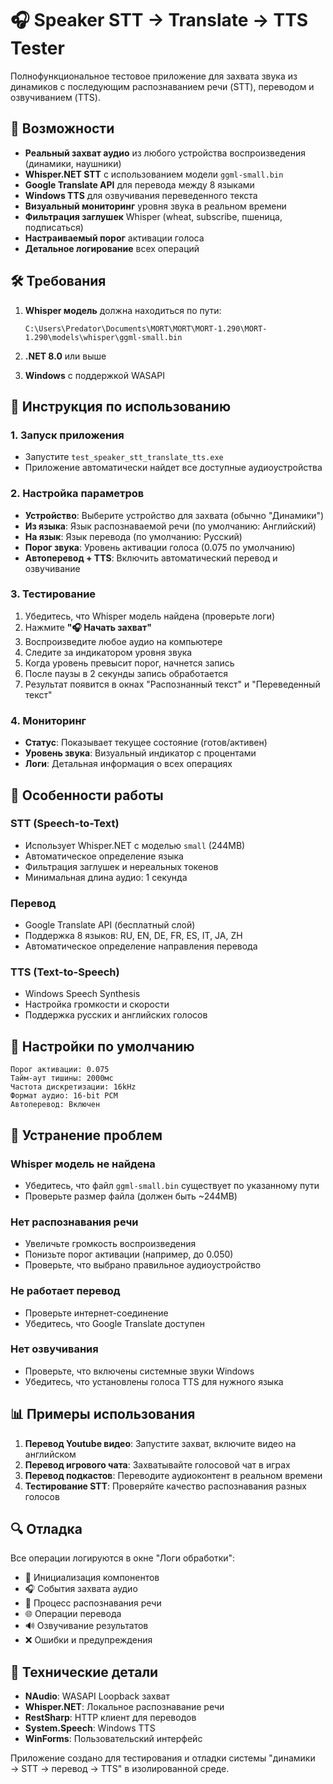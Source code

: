 # 🎧 Speaker STT → Translate → TTS Tester

Полнофункциональное тестовое приложение для захвата звука из динамиков с последующим распознаванием речи (STT), переводом и озвучиванием (TTS).

## 🚀 Возможности

- **Реальный захват аудио** из любого устройства воспроизведения (динамики, наушники)
- **Whisper.NET STT** с использованием модели `ggml-small.bin`
- **Google Translate API** для перевода между 8 языками
- **Windows TTS** для озвучивания переведенного текста
- **Визуальный мониторинг** уровня звука в реальном времени
- **Фильтрация заглушек** Whisper (wheat, subscribe, пшеница, подписаться)
- **Настраиваемый порог** активации голоса
- **Детальное логирование** всех операций

## 🛠️ Требования

1. **Whisper модель** должна находиться по пути:
   ```
   C:\Users\Predator\Documents\MORT\MORT\MORT-1.290\MORT-1.290\models\whisper\ggml-small.bin
   ```

2. **.NET 8.0** или выше

3. **Windows** с поддержкой WASAPI

## 📖 Инструкция по использованию

### 1. Запуск приложения
- Запустите `test_speaker_stt_translate_tts.exe`
- Приложение автоматически найдет все доступные аудиоустройства

### 2. Настройка параметров
- **Устройство**: Выберите устройство для захвата (обычно "Динамики")
- **Из языка**: Язык распознаваемой речи (по умолчанию: Английский)
- **На язык**: Язык перевода (по умолчанию: Русский)
- **Порог звука**: Уровень активации голоса (0.075 по умолчанию)
- **Автоперевод + TTS**: Включить автоматический перевод и озвучивание

### 3. Тестирование
1. Убедитесь, что Whisper модель найдена (проверьте логи)
2. Нажмите **"🎧 Начать захват"**
3. Воспроизведите любое аудио на компьютере
4. Следите за индикатором уровня звука
5. Когда уровень превысит порог, начнется запись
6. После паузы в 2 секунды запись обработается
7. Результат появится в окнах "Распознанный текст" и "Переведенный текст"

### 4. Мониторинг
- **Статус**: Показывает текущее состояние (готов/активен)
- **Уровень звука**: Визуальный индикатор с процентами
- **Логи**: Детальная информация о всех операциях

## 🎯 Особенности работы

### STT (Speech-to-Text)
- Использует Whisper.NET с моделью `small` (244MB)
- Автоматическое определение языка
- Фильтрация заглушек и нереальных токенов
- Минимальная длина аудио: 1 секунда

### Перевод
- Google Translate API (бесплатный слой)
- Поддержка 8 языков: RU, EN, DE, FR, ES, IT, JA, ZH
- Автоматическое определение направления перевода

### TTS (Text-to-Speech)
- Windows Speech Synthesis
- Настройка громкости и скорости
- Поддержка русских и английских голосов

## 🔧 Настройки по умолчанию

```
Порог активации: 0.075
Тайм-аут тишины: 2000мс
Частота дискретизации: 16kHz
Формат аудио: 16-bit PCM
Автоперевод: Включен
```

## 🐛 Устранение проблем

### Whisper модель не найдена
- Убедитесь, что файл `ggml-small.bin` существует по указанному пути
- Проверьте размер файла (должен быть ~244MB)

### Нет распознавания речи
- Увеличьте громкость воспроизведения
- Понизьте порог активации (например, до 0.050)
- Проверьте, что выбрано правильное аудиоустройство

### Не работает перевод
- Проверьте интернет-соединение
- Убедитесь, что Google Translate доступен

### Нет озвучивания
- Проверьте, что включены системные звуки Windows
- Убедитесь, что установлены голоса TTS для нужного языка

## 📊 Примеры использования

1. **Перевод Youtube видео**: Запустите захват, включите видео на английском
2. **Перевод игрового чата**: Захватывайте голосовой чат в играх
3. **Перевод подкастов**: Переводите аудиоконтент в реальном времени
4. **Тестирование STT**: Проверяйте качество распознавания разных голосов

## 🔍 Отладка

Все операции логируются в окне "Логи обработки":
- 🚀 Инициализация компонентов
- 🎧 События захвата аудио  
- 🎤 Процесс распознавания речи
- 🌐 Операции перевода
- 🔊 Озвучивание результатов
- ❌ Ошибки и предупреждения

## 📝 Технические детали

- **NAudio**: WASAPI Loopback захват
- **Whisper.NET**: Локальное распознавание речи
- **RestSharp**: HTTP клиент для переводов
- **System.Speech**: Windows TTS
- **WinForms**: Пользовательский интерфейс

Приложение создано для тестирования и отладки системы "динамики → STT → перевод → TTS" в изолированной среде.